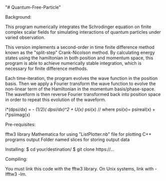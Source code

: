 "# Quantum-Free-Particle" 

Background:

This program numerically integrates the Schrodinger equation on finite complex scalar fields for simulating interactions of quantum particles under varied observation.

This version implements a second-order in time finite difference method known as the "split-step" Crank-Nicolson method. By calculating energy states using the hamiltonian in both position and momentum space, this program is able to achieve numerically stable integration, which is necessary for finite difference methods.

Each time-iteration, the program evolves the wave function in the position basis. Then we apply a Fourier transform the wave function to evolve the non-linear term of the Hamiltonian in the momentum basis/phase-space. The waveform is then reverse Fourier transformed back into position space in order to repeat this evolution of the waveform.

i*(dpsi/dx) = - (1/2)*( dpsi/dx)^2 + U(x)* psi(x)
//  where psi(x)= psireal(x) + i*psiimag(x)


Pre-requisites:

fftw3 library
Mathematica for using "ListPlotter.nb" file for plotting C++ programs output
Folder named slices for storing output data


Installing:
$ cd your/destination/
$ git clone https://...


Compiling:

You must link this code with the fftw3 library. On Unix systems, link with -lfftw3 -lm.
